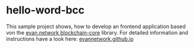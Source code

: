 # hello-word-bcc
This sample project shows, how to develop an frontend application based von the [evan.network blockchain-core](https://github.com/evannetwork/api-blockchain-core) library. For detailed information and instructions have a look here: 
[evannetwork.github.io](https://evannetwork.github.io/dapps/standalone/standalone)

